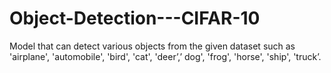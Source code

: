 # Object-Detection---CIFAR-10
Model that can detect various objects from the given dataset such as  'airplane', 'automobile', 'bird', 'cat', 'deer’,’ dog', 'frog', 'horse', 'ship', 'truck’.
